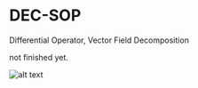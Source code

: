 # DEC-SOP

Differential Operator,
Vector Field Decomposition

not finished yet.


![alt text](https://thumbs.gfycat.com/EasygoingAccomplishedHermitcrab-size_restricted.gif)

